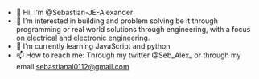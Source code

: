 - 👋 Hi, I’m @Sebastian-JE-Alexander
- 👀 I’m interested in building and problem solving be it through programming or real world solutions through engineering, with a focus on electrical and electronic engineering.
- 🌱 I’m currently learning JavaScript and python
- 📫 How to reach me: Through my twitter @Seb_Alex_ or through my email sebastianal0112@gmail.com

<!---
Sebastian-JE-Alexander/Sebastian-JE-Alexander is a ✨ special ✨ repository because its `README.md` (this file) appears on your GitHub profile.
You can click the Preview link to take a look at your changes.
--->
